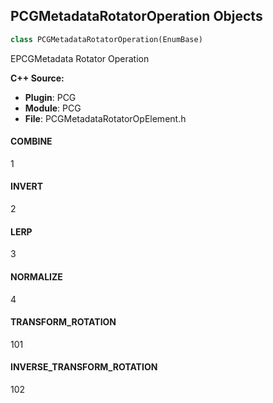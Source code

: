 ## PCGMetadataRotatorOperation Objects

```python
class PCGMetadataRotatorOperation(EnumBase)
```

EPCGMetadata Rotator Operation

**C++ Source:**

- **Plugin**: PCG
- **Module**: PCG
- **File**: PCGMetadataRotatorOpElement.h

<a id="unreal.PCGMetadataRotatorOperation.COMBINE"></a>

#### COMBINE

1

<a id="unreal.PCGMetadataRotatorOperation.INVERT"></a>

#### INVERT

2

<a id="unreal.PCGMetadataRotatorOperation.LERP"></a>

#### LERP

3

<a id="unreal.PCGMetadataRotatorOperation.NORMALIZE"></a>

#### NORMALIZE

4

<a id="unreal.PCGMetadataRotatorOperation.TRANSFORM_ROTATION"></a>

#### TRANSFORM_ROTATION

101

<a id="unreal.PCGMetadataRotatorOperation.INVERSE_TRANSFORM_ROTATION"></a>

#### INVERSE_TRANSFORM_ROTATION

102

<a id="unreal.PCGMedadataRotatorOperation"></a>